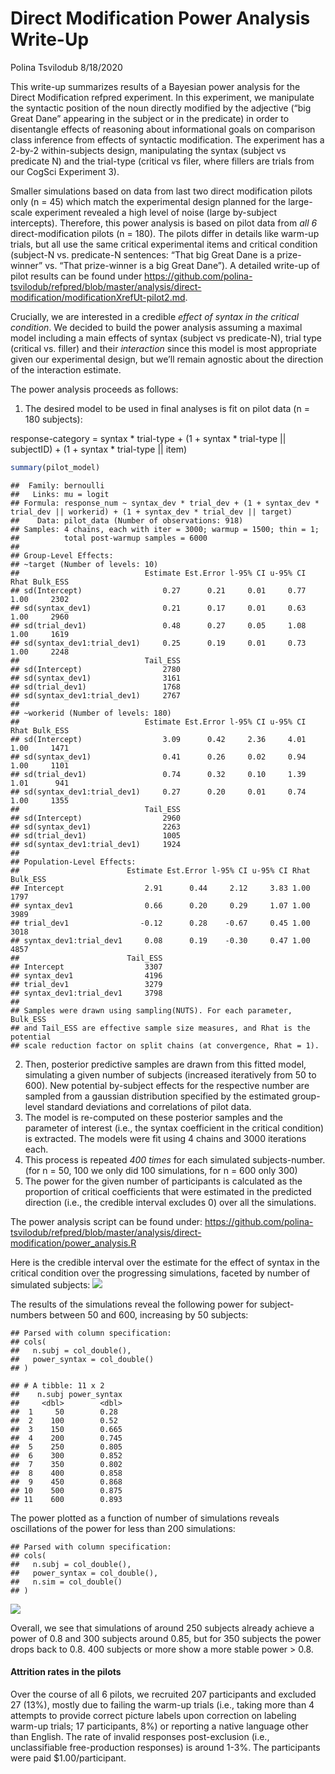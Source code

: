 Direct Modification Power Analysis Write-Up
================
Polina Tsvilodub
8/18/2020

This write-up summarizes results of a Bayesian power analysis for the
Direct Modification refpred experiment. In this experiment, we
manipulate the syntactic position of the noun directly modified by the
adjective (“big Great Dane” appearing in the subject or in the
predicate) in order to disentangle effects of reasoning about
informational goals on comparison class inference from effects of
syntactic modification. The experiment has a 2-by-2 within-subjects
design, manipulating the syntax (subject vs predicate N) and the
trial-type (critical vs filer, where fillers are trials from our CogSci
Experiment 3).

Smaller simulations based on data from last two direct modification
pilots only (n = 45) which match the experimental design planned for the
large-scale experiment revealed a high level of noise (large by-subject
intercepts). Therefore, this power analysis is based on pilot data from
*all 6* direct-modification pilots (n = 180). The pilots differ in
details like warm-up trials, but all use the same critical experimental
items and critical condition (subject-N vs. predicate-N sentences: “That
big Great Dane is a prize-winner” vs. “That prize-winner is a big Great
Dane”). A detailed write-up of pilot results can be found under
<https://github.com/polina-tsvilodub/refpred/blob/master/analysis/direct-modification/modificationXrefUt-pilot2.md>.

Crucially, we are interested in a credible *effect of syntax in the
critical condition*. We decided to build the power analysis assuming a
maximal model including a main effects of syntax (subject vs
predicate-N), trial type (critical vs. filler) and their *interaction*
since this model is most appropriate given our experimental design, but
we’ll remain agnostic about the direction of the interaction estimate.

The power analysis proceeds as follows:

1.  The desired model to be used in final analyses is fit on pilot data
    (n = 180 subjects):

response-category = syntax \* trial-type + (1 + syntax \* trial-type ||
subjectID) + (1 + syntax \* trial-type || item)

``` r
summary(pilot_model)
```

    ##  Family: bernoulli 
    ##   Links: mu = logit 
    ## Formula: response_num ~ syntax_dev * trial_dev + (1 + syntax_dev * trial_dev || workerid) + (1 + syntax_dev * trial_dev || target) 
    ##    Data: pilot_data (Number of observations: 918) 
    ## Samples: 4 chains, each with iter = 3000; warmup = 1500; thin = 1;
    ##          total post-warmup samples = 6000
    ## 
    ## Group-Level Effects: 
    ## ~target (Number of levels: 10) 
    ##                            Estimate Est.Error l-95% CI u-95% CI Rhat Bulk_ESS
    ## sd(Intercept)                  0.27      0.21     0.01     0.77 1.00     2302
    ## sd(syntax_dev1)                0.21      0.17     0.01     0.63 1.00     2960
    ## sd(trial_dev1)                 0.48      0.27     0.05     1.08 1.00     1619
    ## sd(syntax_dev1:trial_dev1)     0.25      0.19     0.01     0.73 1.00     2248
    ##                            Tail_ESS
    ## sd(Intercept)                  2780
    ## sd(syntax_dev1)                3161
    ## sd(trial_dev1)                 1768
    ## sd(syntax_dev1:trial_dev1)     2767
    ## 
    ## ~workerid (Number of levels: 180) 
    ##                            Estimate Est.Error l-95% CI u-95% CI Rhat Bulk_ESS
    ## sd(Intercept)                  3.09      0.42     2.36     4.01 1.00     1471
    ## sd(syntax_dev1)                0.41      0.26     0.02     0.94 1.00     1101
    ## sd(trial_dev1)                 0.74      0.32     0.10     1.39 1.01      941
    ## sd(syntax_dev1:trial_dev1)     0.27      0.20     0.01     0.74 1.00     1355
    ##                            Tail_ESS
    ## sd(Intercept)                  2960
    ## sd(syntax_dev1)                2263
    ## sd(trial_dev1)                 1005
    ## sd(syntax_dev1:trial_dev1)     1924
    ## 
    ## Population-Level Effects: 
    ##                        Estimate Est.Error l-95% CI u-95% CI Rhat Bulk_ESS
    ## Intercept                  2.91      0.44     2.12     3.83 1.00     1797
    ## syntax_dev1                0.66      0.20     0.29     1.07 1.00     3989
    ## trial_dev1                -0.12      0.28    -0.67     0.45 1.00     3018
    ## syntax_dev1:trial_dev1     0.08      0.19    -0.30     0.47 1.00     4857
    ##                        Tail_ESS
    ## Intercept                  3307
    ## syntax_dev1                4196
    ## trial_dev1                 3279
    ## syntax_dev1:trial_dev1     3798
    ## 
    ## Samples were drawn using sampling(NUTS). For each parameter, Bulk_ESS
    ## and Tail_ESS are effective sample size measures, and Rhat is the potential
    ## scale reduction factor on split chains (at convergence, Rhat = 1).

2.  Then, posterior predictive samples are drawn from this fitted model,
    simulating a given number of subjects (increased iteratively from 50
    to 600). New potential by-subject effects for the respective number
    are sampled from a gaussian distribution specified by the estimated
    group-level standard deviations and correlations of pilot data.
3.  The model is re-computed on these posterior samples and the
    parameter of interest (i.e., the syntax coefficient in the critical
    condition) is extracted. The models were fit using 4 chains and 3000
    iterations each.
4.  This process is repeated *400 times* for each simulated
    subjects-number. (for n = 50, 100 we only did 100 simulations, for n
    = 600 only 300)
5.  The power for the given number of participants is calculated as the
    proportion of critical coefficients that were estimated in the
    predicted direction (i.e., the credible interval excludes 0) over
    all the simulations.

The power analysis script can be found under:
<https://github.com/polina-tsvilodub/refpred/blob/master/analysis/direct-modification/power_analysis.R>

Here is the credible interval over the estimate for the effect of syntax
in the critical condition over the progressing simulations, faceted by
number of simulated subjects:
![](direct-modification_power_write-up_files/figure-gfm/unnamed-chunk-3-1.png)<!-- -->

The results of the simulations reveal the following power for
subject-numbers between 50 and 600, increasing by 50 subjects:

    ## Parsed with column specification:
    ## cols(
    ##   n.subj = col_double(),
    ##   power_syntax = col_double()
    ## )

    ## # A tibble: 11 x 2
    ##    n.subj power_syntax
    ##     <dbl>        <dbl>
    ##  1     50        0.28 
    ##  2    100        0.52 
    ##  3    150        0.665
    ##  4    200        0.745
    ##  5    250        0.805
    ##  6    300        0.852
    ##  7    350        0.802
    ##  8    400        0.858
    ##  9    450        0.868
    ## 10    500        0.875
    ## 11    600        0.893

The power plotted as a function of number of simulations reveals
oscillations of the power for less than 200 simulations:

    ## Parsed with column specification:
    ## cols(
    ##   n.subj = col_double(),
    ##   power_syntax = col_double(),
    ##   n.sim = col_double()
    ## )

![](direct-modification_power_write-up_files/figure-gfm/unnamed-chunk-5-1.png)<!-- -->

Overall, we see that simulations of around 250 subjects already achieve
a power of 0.8 and 300 subjects around 0.85, but for 350 subjects the
power drops back to 0.8. 400 subjects or more show a more stable power
\> 0.8.

#### Attrition rates in the pilots

Over the course of all 6 pilots, we recruited 207 participants and
excluded 27 (13%), mostly due to failing the warm-up trials (i.e.,
taking more than 4 attempts to provide correct picture labels upon
correction on labeling warm-up trials; 17 participants, 8%) or reporting
a native language other than English. The rate of invalid responses
post-exclusion (i.e., unclassifiable free-production responses) is
around 1-3%. The participants were paid $1.00/participant.
